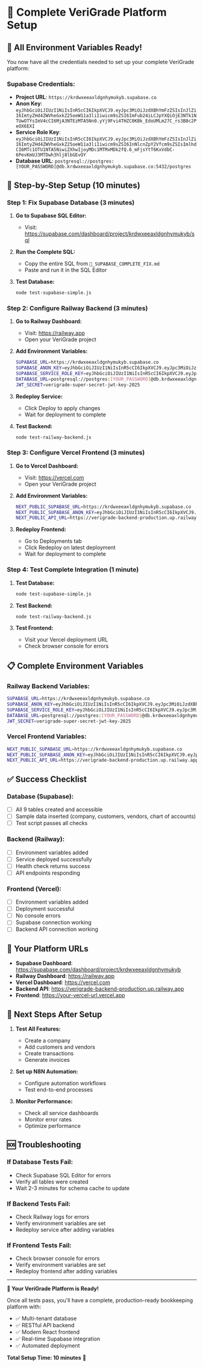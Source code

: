 # 🎯 Complete VeriGrade Platform Setup

## 🚀 **All Environment Variables Ready!**

You now have all the credentials needed to set up your complete VeriGrade platform:

### **Supabase Credentials:**
- **Project URL**: `https://krdwxeeaxldgnhymukyb.supabase.co`
- **Anon Key**: `eyJhbGciOiJIUzI1NiIsInR5cCI6IkpXVCJ9.eyJpc3MiOiJzdXBhYmFzZSIsInJlZiI6ImtyZHd4ZWVheGxkZ25oeW11a3liIiwicm9sZSI6ImFub24iLCJpYXQiOjE3NTk1NTUwOTYsImV4cCI6MjA3NTEzMTA5Nn0.yYj9Fvi4THZC0KBk_EdoUMLm27C_rs3B8c2PeOX6EXI`
- **Service Role Key**: `eyJhbGciOiJIUzI1NiIsInR5cCI6IkpXVCJ9.eyJpc3MiOiJzdXBhYmFzZSIsInJlZiI6ImtyZHd4ZWVheGxkZ25oeW11a3liIiwicm9sZSI6InNlcnZpY2Vfcm9sZSIsImlhdCI6MTc1OTU1NTA5NiwiZXhwIjoyMDc1MTMxMDk2fQ.6_mFjsYtT6KxVdbC-6PevKmUJ3MTDwh3hlj8lbGEvOY`
- **Database URL**: `postgresql://postgres:[YOUR_PASSWORD]@db.krdwxeeaxldgnhymukyb.supabase.co:5432/postgres`

## 🎯 **Step-by-Step Setup (10 minutes)**

### **Step 1: Fix Supabase Database (3 minutes)**

1. **Go to Supabase SQL Editor:**
   - Visit: https://supabase.com/dashboard/project/krdwxeeaxldgnhymukyb/sql

2. **Run the Complete SQL:**
   - Copy the entire SQL from `🎯_SUPABASE_COMPLETE_FIX.md`
   - Paste and run it in the SQL Editor

3. **Test Database:**
   ```bash
   node test-supabase-simple.js
   ```

### **Step 2: Configure Railway Backend (3 minutes)**

1. **Go to Railway Dashboard:**
   - Visit: https://railway.app
   - Open your VeriGrade project

2. **Add Environment Variables:**
   ```bash
   SUPABASE_URL=https://krdwxeeaxldgnhymukyb.supabase.co
   SUPABASE_ANON_KEY=eyJhbGciOiJIUzI1NiIsInR5cCI6IkpXVCJ9.eyJpc3MiOiJzdXBhYmFzZSIsInJlZiI6ImtyZHd4ZWVheGxkZ25oeW11a3liIiwicm9sZSI6ImFub24iLCJpYXQiOjE3NTk1NTUwOTYsImV4cCI6MjA3NTEzMTA5Nn0.yYj9Fvi4THZC0KBk_EdoUMLm27C_rs3B8c2PeOX6EXI
   SUPABASE_SERVICE_ROLE_KEY=eyJhbGciOiJIUzI1NiIsInR5cCI6IkpXVCJ9.eyJpc3MiOiJzdXBhYmFzZSIsInJlZiI6ImtyZHd4ZWVheGxkZ25oeW11a3liIiwicm9sZSI6InNlcnZpY2Vfcm9sZSIsImlhdCI6MTc1OTU1NTA5NiwiZXhwIjoyMDc1MTMxMDk2fQ.6_mFjsYtT6KxVdbC-6PevKmUJ3MTDwh3hlj8lbGEvOY
   DATABASE_URL=postgresql://postgres:[YOUR_PASSWORD]@db.krdwxeeaxldgnhymukyb.supabase.co:5432/postgres
   JWT_SECRET=verigrade-super-secret-jwt-key-2025
   ```

3. **Redeploy Service:**
   - Click Deploy to apply changes
   - Wait for deployment to complete

4. **Test Backend:**
   ```bash
   node test-railway-backend.js
   ```

### **Step 3: Configure Vercel Frontend (3 minutes)**

1. **Go to Vercel Dashboard:**
   - Visit: https://vercel.com
   - Open your VeriGrade project

2. **Add Environment Variables:**
   ```bash
   NEXT_PUBLIC_SUPABASE_URL=https://krdwxeeaxldgnhymukyb.supabase.co
   NEXT_PUBLIC_SUPABASE_ANON_KEY=eyJhbGciOiJIUzI1NiIsInR5cCI6IkpXVCJ9.eyJpc3MiOiJzdXBhYmFzZSIsInJlZiI6ImtyZHd4ZWVheGxkZ25oeW11a3liIiwicm9sZSI6ImFub24iLCJpYXQiOjE3NTk1NTUwOTYsImV4cCI6MjA3NTEzMTA5Nn0.yYj9Fvi4THZC0KBk_EdoUMLm27C_rs3B8c2PeOX6EXI
   NEXT_PUBLIC_API_URL=https://verigrade-backend-production.up.railway.app
   ```

3. **Redeploy Frontend:**
   - Go to Deployments tab
   - Click Redeploy on latest deployment
   - Wait for deployment to complete

### **Step 4: Test Complete Integration (1 minute)**

1. **Test Database:**
   ```bash
   node test-supabase-simple.js
   ```

2. **Test Backend:**
   ```bash
   node test-railway-backend.js
   ```

3. **Test Frontend:**
   - Visit your Vercel deployment URL
   - Check browser console for errors

## 📋 **Complete Environment Variables**

### **Railway Backend Variables:**
```bash
SUPABASE_URL=https://krdwxeeaxldgnhymukyb.supabase.co
SUPABASE_ANON_KEY=eyJhbGciOiJIUzI1NiIsInR5cCI6IkpXVCJ9.eyJpc3MiOiJzdXBhYmFzZSIsInJlZiI6ImtyZHd4ZWVheGxkZ25oeW11a3liIiwicm9sZSI6ImFub24iLCJpYXQiOjE3NTk1NTUwOTYsImV4cCI6MjA3NTEzMTA5Nn0.yYj9Fvi4THZC0KBk_EdoUMLm27C_rs3B8c2PeOX6EXI
SUPABASE_SERVICE_ROLE_KEY=eyJhbGciOiJIUzI1NiIsInR5cCI6IkpXVCJ9.eyJpc3MiOiJzdXBhYmFzZSIsInJlZiI6ImtyZHd4ZWVheGxkZ25oeW11a3liIiwicm9sZSI6InNlcnZpY2Vfcm9sZSIsImlhdCI6MTc1OTU1NTA5NiwiZXhwIjoyMDc1MTMxMDk2fQ.6_mFjsYtT6KxVdbC-6PevKmUJ3MTDwh3hlj8lbGEvOY
DATABASE_URL=postgresql://postgres:[YOUR_PASSWORD]@db.krdwxeeaxldgnhymukyb.supabase.co:5432/postgres
JWT_SECRET=verigrade-super-secret-jwt-key-2025
```

### **Vercel Frontend Variables:**
```bash
NEXT_PUBLIC_SUPABASE_URL=https://krdwxeeaxldgnhymukyb.supabase.co
NEXT_PUBLIC_SUPABASE_ANON_KEY=eyJhbGciOiJIUzI1NiIsInR5cCI6IkpXVCJ9.eyJpc3MiOiJzdXBhYmFzZSIsInJlZiI6ImtyZHd4ZWVheGxkZ25oeW11a3liIiwicm9sZSI6ImFub24iLCJpYXQiOjE3NTk1NTUwOTYsImV4cCI6MjA3NTEzMTA5Nn0.yYj9Fvi4THZC0KBk_EdoUMLm27C_rs3B8c2PeOX6EXI
NEXT_PUBLIC_API_URL=https://verigrade-backend-production.up.railway.app
```

## ✅ **Success Checklist**

### **Database (Supabase):**
- [ ] All 9 tables created and accessible
- [ ] Sample data inserted (company, customers, vendors, chart of accounts)
- [ ] Test script passes all checks

### **Backend (Railway):**
- [ ] Environment variables added
- [ ] Service deployed successfully
- [ ] Health check returns success
- [ ] API endpoints responding

### **Frontend (Vercel):**
- [ ] Environment variables added
- [ ] Deployment successful
- [ ] No console errors
- [ ] Supabase connection working
- [ ] Backend API connection working

## 🎯 **Your Platform URLs**

- **Supabase Dashboard**: https://supabase.com/dashboard/project/krdwxeeaxldgnhymukyb
- **Railway Dashboard**: https://railway.app
- **Vercel Dashboard**: https://vercel.com
- **Backend API**: https://verigrade-backend-production.up.railway.app
- **Frontend**: https://your-vercel-url.vercel.app

## 🚀 **Next Steps After Setup**

1. **Test All Features:**
   - Create a company
   - Add customers and vendors
   - Create transactions
   - Generate invoices

2. **Set up N8N Automation:**
   - Configure automation workflows
   - Test end-to-end processes

3. **Monitor Performance:**
   - Check all service dashboards
   - Monitor error rates
   - Optimize performance

## 🆘 **Troubleshooting**

### **If Database Tests Fail:**
- Check Supabase SQL Editor for errors
- Verify all tables were created
- Wait 2-3 minutes for schema cache to update

### **If Backend Tests Fail:**
- Check Railway logs for errors
- Verify environment variables are set
- Redeploy service after adding variables

### **If Frontend Tests Fail:**
- Check browser console for errors
- Verify environment variables are set
- Redeploy frontend after adding variables

---

**🎉 Your VeriGrade Platform is Ready!**

Once all tests pass, you'll have a complete, production-ready bookkeeping platform with:
- ✅ Multi-tenant database
- ✅ RESTful API backend
- ✅ Modern React frontend
- ✅ Real-time Supabase integration
- ✅ Automated deployment

**Total Setup Time: 10 minutes** 🚀



